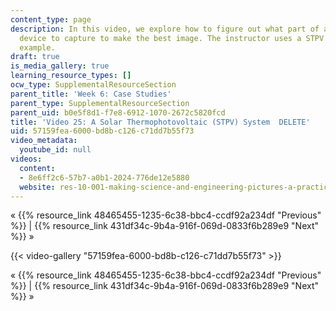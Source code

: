 ```yaml
---
content_type: page
description: In this video, we explore how to figure out what part of an object or
  device to capture to make the best image. The instructor uses a STPV system as an
  example.
draft: true
is_media_gallery: true
learning_resource_types: []
ocw_type: SupplementalResourceSection
parent_title: 'Week 6: Case Studies'
parent_type: SupplementalResourceSection
parent_uid: b0e5f8d1-f7e8-6912-1070-2672c5820fcd
title: 'Video 25: A Solar Thermophotovoltaic (STPV) System  DELETE'
uid: 57159fea-6000-bd8b-c126-c71dd7b55f73
video_metadata:
  youtube_id: null
videos:
  content:
  - 8e6ff2c6-57b7-a0b1-2024-776de12e5880
  website: res-10-001-making-science-and-engineering-pictures-a-practical-guide-to-presenting-your-work-spring-2016
---
```

« {{% resource_link 48465455-1235-6c38-bbc4-ccdf92a234df "Previous" %}} | {{% resource_link 431df34c-9b4a-916f-069d-0833f6b289e9 "Next" %}} »

{{< video-gallery "57159fea-6000-bd8b-c126-c71dd7b55f73" >}}


« {{% resource_link 48465455-1235-6c38-bbc4-ccdf92a234df "Previous" %}} | {{% resource_link 431df34c-9b4a-916f-069d-0833f6b289e9 "Next" %}} »